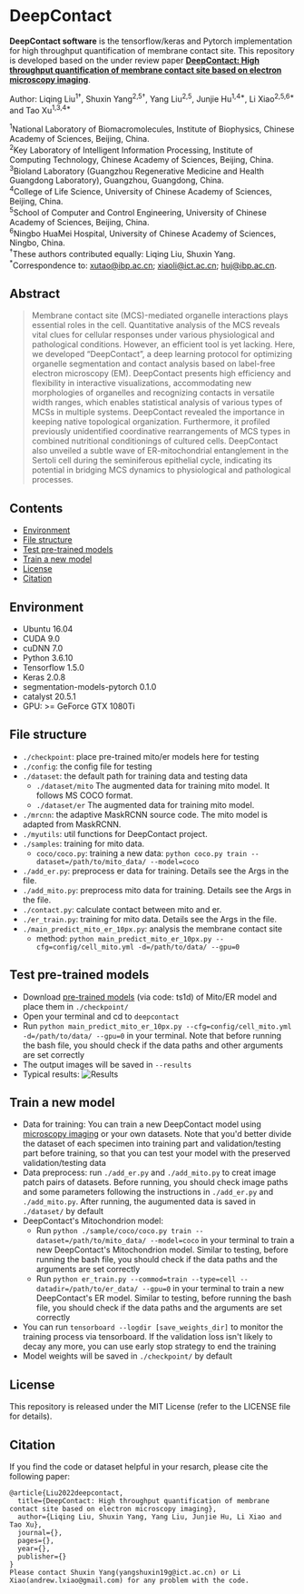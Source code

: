 # DeepContact

**DeepContact software** is the tensorflow/keras and Pytorch implementation for high throughput quantification of membrane contact site. This repository is developed based on the under review paper [**DeepContact: High throughput quantification of membrane contact site based on electron microscopy imaging**](https://).<br>

Author: Liqing Liu<sup>1†</sup>, Shuxin Yang<sup>2,5†</sup>, Yang Liu<sup>2,5</sup>, Junjie Hu<sup>1,4*</sup>, Li Xiao<sup>2,5,6*</sup> and Tao Xu<sup>1,3,4*</sup>

<sup>1</sup>National Laboratory of Biomacromolecules, Institute of Biophysics, Chinese Academy of Sciences, Beijing, China. \
<sup>2</sup>Key Laboratory of Intelligent Information Processing, Institute of Computing Technology, Chinese Academy of Sciences, Beijing, China.\
<sup>3</sup>Bioland Laboratory (Guangzhou Regenerative Medicine and Health Guangdong Laboratory), Guangzhou, Guangdong, China.\
<sup>4</sup>College of Life Science, University of Chinese Academy of Sciences, Beijing, China.\
<sup>5</sup>School of Computer and Control Engineering, University of Chinese Academy of Sciences, Beijing, China.\
<sup>6</sup>Ningbo HuaMei Hospital, University of Chinese Academy of Sciences, Ningbo, China.\
<sup>†</sup>These authors contributed equally: Liqing Liu, Shuxin Yang. \
<sup>*</sup>Correspondence to: xutao@ibp.ac.cn; xiaoli@ict.ac.cn; huj@ibp.ac.cn.

## Abstract
> Membrane contact site (MCS)-mediated organelle interactions plays essential roles in the cell. Quantitative analysis of the MCS reveals vital clues for cellular responses under various physiological and pathological conditions. However, an efficient tool is yet lacking. Here, we developed “DeepContact”, a deep learning protocol for optimizing organelle segmentation and contact analysis based on label-free electron microscopy (EM). DeepContact presents high efficiency and flexibility in interactive visualizations, accommodating new morphologies of organelles and recognizing contacts in versatile width ranges, which enables statistical analysis of various types of MCSs in multiple systems. DeepContact revealed the importance in keeping native topological organization. Furthermore, it profiled previously unidentified coordinative rearrangements of MCS types in combined nutritional conditionings of cultured cells. DeepContact also unveiled a subtle wave of ER-mitochondrial entanglement in the Sertoli cell during the seminiferous epithelial cycle, indicating its potential in bridging MCS dynamics to physiological and pathological processes. 

## Contents
- [Environment](#environment)
- [File structure](#file-structure)
- [Test pre-trained models](#test-pre-trained-models)
- [Train a new model](#train-a-new-model)
- [License](#License)
- [Citation](#citation)

## Environment
- Ubuntu 16.04
- CUDA 9.0
- cuDNN 7.0
- Python 3.6.10
- Tensorflow 1.5.0
- Keras 2.0.8
- segmentation-models-pytorch 0.1.0
- catalyst 20.5.1
- GPU: >= GeForce GTX 1080Ti

## File structure
- `./checkpoint`: place pre-trained mito/er models here for testing
- `./config`: the config file for testing
- `./dataset`: the default path for training data and testing data
    - `./dataset/mito` The augmented data for training mito model. It follows MS COCO format.
    - `./dataset/er` The augmented data for training mito model.
- `./mrcnn`: the adaptive MaskRCNN source code. The mito model is adapted from MaskRCNN.
- `./myutils`: util functions for DeepContact project.
- `./samples`: training for mito data.
    - `coco/coco.py`:  training a new data: `python coco.py train --dataset=/path/to/mito_data/ --model=coco`
- `./add_er.py`: preprocess er data for training. Details see the Args in the file.
- `./add_mito.py`: preprocess mito data for training. Details see the Args in the file.
- `./contact.py`: calculate contact between mito and er.
- `./er_train.py`: training for mito data. Details see the Args in the file.
- `./main_predict_mito_er_10px.py`: analysis the membrane contact site
    - method: `python main_predict_mito_er_10px.py --cfg=config/cell_mito.yml -d=/path/to/data/ --gpu=0`


## Test pre-trained models
- Download [pre-trained models](https://cloud.189.cn/web/share?code=6FFr6rRFfEru) (via code: ts1d) of Mito/ER model and place them in `./checkpoint/`
- Open your terminal and cd to `deepcontact`
- Run `python main_predict_mito_er_10px.py --cfg=config/cell_mito.yml -d=/path/to/data/ --gpu=0` in your terminal. Note that before running the bash file, you should check if the data paths and other arguments are set correctly
- The output images will be saved in `--results`
- Typical results:
![Results](figures/U2OS1_26.png)
<!-- <br>
<p align="center"><img width="800" src="figures/U2OS1_26.png"></p> -->

## Train a new model
- Data for training: You can train a new DeepContact model using [microscopy imaging](https://) or your own datasets. Note that you'd better divide the dataset of each specimen into training part and validation/testing part before training, so that you can test your model with the preserved validation/testing data
- Data preprocess: run `./add_er.py` and `./add_mito.py` to creat image patch pairs of datasets. Before running, you should check image paths and some parameters following the instructions in `./add_er.py` and `./add_mito.py`. After running, the augumented data is saved in `./dataset/` by default
- DeepContact's Mitochondrion model:
    - Run `python ./sample/coco/coco.py train --dataset=/path/to/mito_data/ --model=coco` in your terminal to train a new DeepContact's Mitochondrion model. Similar to testing, before running the bash file, you should check if the data paths and the arguments are set correctly
    - Run ``python er_train.py --commod=train --type=cell --datadir=/path/to/er_data/ --gpu=0`` in your terminal to train a new DeepContact's ER model. Similar to testing, before running the bash file, you should check if the data paths and the arguments are set correctly
- You can run `tensorboard --logdir [save_weights_dir]` to monitor the training process via tensorboard. If the validation loss isn't likely to decay any more, you can use early stop strategy to end the training
- Model weights will be saved in `./checkpoint/` by default

## License
This repository is released under the MIT License (refer to the LICENSE file for details).

## Citation
If you find the code or dataset helpful in your resarch, please cite the following paper:
```
@article{Liu2022deepcontact,
  title={DeepContact: High throughput quantification of membrane contact site based on electron microscopy imaging},       
  author={Liqing Liu, Shuxin Yang, Yang Liu, Junjie Hu, Li Xiao and Tao Xu},
  journal={},
  pages={},
  year={},
  publisher={}
}
Please contact Shuxin Yang(yangshuxin19g@ict.ac.cn) or Li Xiao(andrew.lxiao@gmail.com) for any problem with the code.
